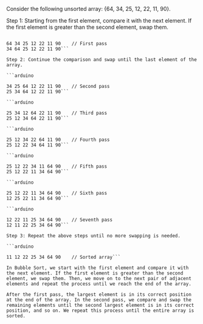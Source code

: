Consider the following unsorted array: {64, 34, 25, 12, 22, 11, 90}.

Step 1: Starting from the first element, compare it with the next element. If the first element is greater than the second element, swap them.

```arduino

64 34 25 12 22 11 90    // First pass
34 64 25 12 22 11 90```

Step 2: Continue the comparison and swap until the last element of the array.

```arduino

34 25 64 12 22 11 90    // Second pass
25 34 64 12 22 11 90```

```arduino

25 34 12 64 22 11 90    // Third pass
25 12 34 64 22 11 90```

```arduino

25 12 34 22 64 11 90    // Fourth pass
25 12 22 34 64 11 90```

```arduino

25 12 22 34 11 64 90    // Fifth pass
25 12 22 11 34 64 90```

```arduino

25 12 22 11 34 64 90    // Sixth pass
12 25 22 11 34 64 90```

```arduino

12 22 11 25 34 64 90    // Seventh pass
12 11 22 25 34 64 90```

Step 3: Repeat the above steps until no more swapping is needed.

```arduino

11 12 22 25 34 64 90    // Sorted array```

In Bubble Sort, we start with the first element and compare it with the next element. If the first element is greater than the second element, we swap them. Then, we move on to the next pair of adjacent elements and repeat the process until we reach the end of the array.

After the first pass, the largest element is in its correct position at the end of the array. In the second pass, we compare and swap the remaining elements until the second largest element is in its correct position, and so on. We repeat this process until the entire array is sorted.
